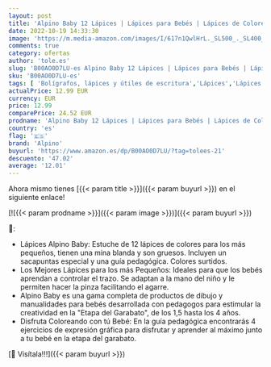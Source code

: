 ```yaml
---
layout: post
title: 'Alpino Baby 12 Lápices | Lápices para Bebés | Lápices de Colores Gruesos y Mina Blanda| Disfruta y Aprende Pintando'
date: 2022-10-19 14:33:30
image: 'https://m.media-amazon.com/images/I/617n1QwlHrL._SL500_._SL400_.jpg'
comments: true
category: ofertas
author: 'tole.es'
slug: 'B00AO0D7LU-es Alpino Baby 12 Lápices | Lápices para Bebés | Lápices de...'
sku: 'B00AO0D7LU-es'
tags: [ 'Bolígrafos, lápices y útiles de escritura','Lápices','Lápices de colores para adultos','Oficina y papelería','alpino','lápices','🇪🇸', ]
actualPrice: 12.99 EUR
currency: EUR
price: 12.99
comparePrice: 24.52 EUR
prodname: 'Alpino Baby 12 Lápices | Lápices para Bebés | Lápices de Colores Gruesos y Mina Blanda| Disfruta y Aprende Pintando'
country: 'es'
flag: '🇪🇸'
brand: 'Alpino'
buyurl: 'https://www.amazon.es/dp/B00AO0D7LU/?tag=tolees-21'
descuento: '47.02'
average: '12.01'
---
```


Ahora mismo tienes [{{< param title >}}]({{< param buyurl >}}) en el siguiente enlace!

[![{{< param prodname >}}]({{< param image >}})]({{< param buyurl >}})

🔎:

- Lápices Alpino Baby: Estuche de 12 lápices de colores para los más pequeños, tienen una mina blanda y son gruesos. Incluyen un sacapuntas especial y una guía pedagógica. Colores surtidos.
- Los Mejores Lápices para los más Pequeños: Ideales para que los bebés aprendan a controlar el trazo. Se adaptan a la mano del niño y le permiten hacer la pinza facilitando el agarre.
- Alpino Baby es una gama completa de productos de dibujo y manualidades para bebés desarrollada con pedagogos para estimular la creatividad en la "Etapa del Garabato", de los 1,5 hasta los 4 años.
- Disfruta Coloreando con tú Bebé: En la guía pedagógica encontrarás 4 ejercicios de expresión gráfica para disfrutar y aprender al máximo junto a tu bebé en la etapa del garabato.

[🛒 Visítala!!!]({{< param buyurl >}})
